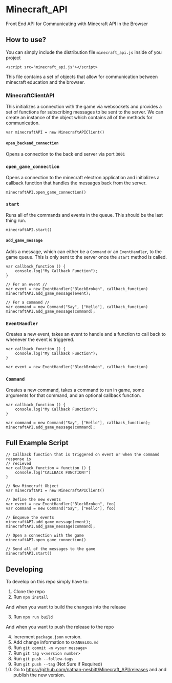 # Minecraft_API
Front End API for Communicating with Minecraft API in the Browser

## How to use?
You can simply include the distribution file `minecraft_api.js` inside of
you project

```{html}
<script src="minecraft_api.js"></script>
```

This file contains a set of objects that allow for communication between 
minecraft education and the browser. 

### MinecraftClientAPI

This initializes a connection with the game via websockets and provides a set 
of functions for subscribing messages to be sent to the server. We can create
an instance of the object which contains all of the methods for communication.

```{js}
var minecraftAPI = new MinecraftAPIClient()
```

#### `open_backend_connection`
Opens a connection to the back end server via port `3001`

### `open_game_connection`
Opens a connection to the minecraft electron application and initializes a 
callback function that handles the messages back from the server.

```{js}
minecraftAPI.open_game_connection()
```

### `start`
Runs all of the commands and events in the queue. This should be the last thing
run.

```{js}
minecraftAPI.start()
```

#### `add_game_message`
Adds a message, which can either be a `Command` or an `EventHandler`, to the 
game queue. This is only sent to the server once the `start` method is called.

```
var callback_function () {
    console.log("My Callback Function");
}

// For an event //
var event = new EventHandler("BlockBroken", callback_function)
minecraftAPI.add_game_message(event);

// For a command //
var command = new Command("Say", ["Hello"], callback_function)
minecraftAPI.add_game_message(command);
```

### `EventHandler`
Creates a new event, takes an event to handle and a function to call back to 
whenever the event is triggered.

```
var callback_function () {
    console.log("My Callback Function");
}

var event = new EventHandler("BlockBroken", callback_function)
```

### `Command`
Creates a new command, takes a command to run in game, some arguments for that
command, and an optional callback function.

```
var callback_function () {
    console.log("My Callback Function");
}

var command = new Command("Say", ["Hello"], callback_function);
minecraftAPI.add_game_message(command);
```

## Full Example Script

```
// Callback function that is triggered on event or when the command response is
// recieved
var callback_function = function () {
    console.log("CALLBACK FUNCTION!")
}

// New Minecraft Object
var minecraftAPI = new MinecraftAPIClient()

// Define the new events
var event = new EventHandler("BlockBroken", foo)
var command = new Command("Say", ["Hello"], foo)

// Enqueue the events 
minecraftAPI.add_game_message(event);
minecraftAPI.add_game_message(command);

// Open a connection with the game
minecraftAPI.open_game_connection()

// Send all of the messages to the game 
minecraftAPI.start()
```

## Developing
To develop on this repo simply have to:

1. Clone the repo
2. Run `npm install`

And when you want to build the changes into the release

3. Run `npm run build`

And when you want to push the release to the repo

4. Increment `package.json` version. 
5. Add change information to `CHANGELOG.md`
6. Run `git commit -m <your message>`
7. Run `git tag v<version number>`
8. Run `git push --follow-tags`
8. Run `git push --tag` (Not Sure if Required)
9. Go to https://github.com/nathan-nesbitt/Minecraft_API/releases and and publish the new version.